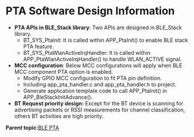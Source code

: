 # PTA Software Design Information

-   **PTA APIs in BLE\_Stack library**: Two APIs are designed in BLE\_Stack library.
    -   BT\_SYS\_PtaInit: It is called within APP\_PtaInit\(\) to enable BLE stack PTA feature.
    -   BT\_SYS\_PtaWlanActiveIrqHandler: It is called within APP\_PtaWlanActiveIrqHandler\(\) to handle WLAN\_ACTIVE signal.
-   **MCC configuration**: Below MCC configurations will apply when BLE MCC component PTA option is enabled.
    -   Modify GPIO MCC configuration to fit PTA pin definition.
    -   Including app\_pta\_handler.c and app\_pta\_handler.h to project.
    -   Generate application template code to call APP\_PtaInit\(\) in APP\_BleStackInitAdvance\(\).
-   **BT Request priority design:** Except for the BT device is scanning for advertising packets or RSSI measurements for channel classification, others BT activities are high priority.

**Parent topic:**[BLE PTA](GUID-C76FA981-3CAC-4973-AE4F-8FFEE405F570.md)

